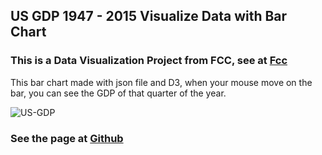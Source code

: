 ## US GDP 1947 - 2015 Visualize Data with Bar Chart

### This is a Data Visualization Project from FCC, see at [Fcc](https://www.freecodecamp.org/learn/data-visualization/data-visualization-projects/visualize-data-with-a-scatterplot-graph)

This bar chart made with json file and D3, when your mouse move on the bar, you can see the GDP of that quarter of the year.

![US-GDP](https://user-images.githubusercontent.com/69701978/100133483-73324a80-2e4c-11eb-81fd-39f4a5b86b04.png)




### See the page at [Github](https://jundong2511.github.io/Visualize_data_with_bar_chart/.)